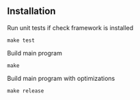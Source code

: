 Installation
-
Run unit tests if check framework is installed

```make test```

Build main program

```make```

Build main program with optimizations

```make release```
